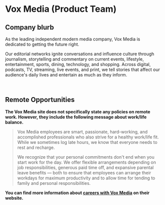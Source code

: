 # Vox Media (Product Team)

## Company blurb

<p>As the leading independent modern media company, Vox Media is dedicated to getting the future right.</p>
<p>Our editorial networks ignite conversations and influence culture through journalism, storytelling and commentary on current events, lifestyle, entertainment, sports, dining, technology, and shopping. Across digital, podcasts, TV, streaming, live events, and print, we tell stories that affect our audience's daily lives and entertain as much as they inform.</p>

<br>

<h2>Remote Opportunities</h2>
<b>The Vox Media site does not specifically state any policies on remote work. However, they include the following message about work/life balance.</b>

<blockquote>Vox Media employees are smart, passionate, hard-working, and accomplished professionals who also strive for a healthy work/life fit. While we sometimes log late hours, we know that everyone needs to rest and recharge.

We recognize that your personal commitments don't end when you start work for the day. We offer flexible arrangements depending on job responsibilities, generous paid time off, and expansive parental leave benefits — both to ensure that employees can arrange their workdays for maximum productivity and to allow time for tending to family and personal responsibilities.</blockquote>

<b>You can find more information about <a href="https://www.voxmedia.com/pages/careers-jobs">careers with Vox Media</a> on their website.</b>
